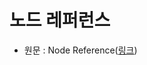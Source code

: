 # 노드 레퍼런스

- 원문 : Node Reference([링크](https://developer.unigine.com/en/docs/2.11/objects/nodes/reference/?rlang=cpp))
